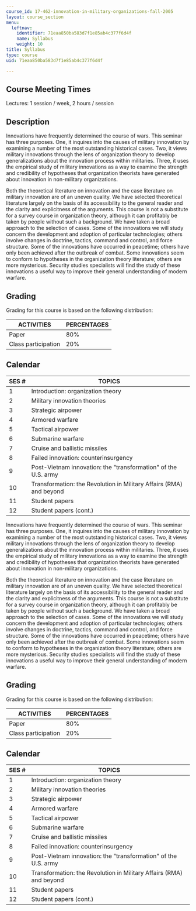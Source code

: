 ```yaml
---
course_id: 17-462-innovation-in-military-organizations-fall-2005
layout: course_section
menu:
  leftnav:
    identifier: 71eaa850ba583d7f1e85ab4c377f6d4f
    name: Syllabus
    weight: 10
title: Syllabus
type: course
uid: 71eaa850ba583d7f1e85ab4c377f6d4f

---
```


Course Meeting Times
--------------------

Lectures: 1 session / week, 2 hours / session

Description
-----------

Innovations have frequently determined the course of wars. This seminar has three purposes. One, it inquires into the causes of military innovation by examining a number of the most outstanding historical cases. Two, it views military innovations through the lens of organization theory to develop generalizations about the innovation process within militaries. Three, it uses the empirical study of military innovations as a way to examine the strength and credibility of hypotheses that organization theorists have generated about innovation in non-military organizations.

Both the theoretical literature on innovation and the case literature on military innovation are of an uneven quality. We have selected theoretical literature largely on the basis of its accessibility to the general reader and the clarity and explicitness of the arguments. This course is not a substitute for a survey course in organization theory, although it can profitably be taken by people without such a background. We have taken a broad approach to the selection of cases. Some of the innovations we will study concern the development and adoption of particular technologies; others involve changes in doctrine, tactics, command and control, and force structure. Some of the innovations have occurred in peacetime; others have only been achieved after the outbreak of combat. Some innovations seem to conform to hypotheses in the organization theory literature; others are more mysterious. Security studies specialists will find the study of these innovations a useful way to improve their general understanding of modern warfare.

Grading
-------

Grading for this course is based on the following distribution:

| ACTIVITIES | PERCENTAGES |
| --- | --- |
| Paper | 80% |
| Class participation | 20% 

Calendar
--------

| SES # | TOPICS |
| --- | --- |
| 1 | Introduction: organization theory |
| 2 | Military innovation theories |
| 3 | Strategic airpower |
| 4 | Armored warfare |
| 5 | Tactical airpower |
| 6 | Submarine warfare |
| 7 | Cruise and ballistic missiles |
| 8 | Failed innovation: counterinsurgency |
| 9 | Post-Vietnam innovation: the "transformation" of the U.S. army |
| 10 | Transformation: the Revolution in Military Affairs (RMA) and beyond |
| 11 | Student papers |
| 12 | Student papers (cont.) 

Innovations have frequently determined the course of wars. This seminar has three purposes. One, it inquires into the causes of military innovation by examining a number of the most outstanding historical cases. Two, it views military innovations through the lens of organization theory to develop generalizations about the innovation process within militaries. Three, it uses the empirical study of military innovations as a way to examine the strength and credibility of hypotheses that organization theorists have generated about innovation in non-military organizations.

Both the theoretical literature on innovation and the case literature on military innovation are of an uneven quality. We have selected theoretical literature largely on the basis of its accessibility to the general reader and the clarity and explicitness of the arguments. This course is not a substitute for a survey course in organization theory, although it can profitably be taken by people without such a background. We have taken a broad approach to the selection of cases. Some of the innovations we will study concern the development and adoption of particular technologies; others involve changes in doctrine, tactics, command and control, and force structure. Some of the innovations have occurred in peacetime; others have only been achieved after the outbreak of combat. Some innovations seem to conform to hypotheses in the organization theory literature; others are more mysterious. Security studies specialists will find the study of these innovations a useful way to improve their general understanding of modern warfare.

Grading
-------

Grading for this course is based on the following distribution:

| ACTIVITIES | PERCENTAGES |
| --- | --- |
| Paper | 80% |
| Class participation | 20% 

Calendar
--------

| SES # | TOPICS |
| --- | --- |
| 1 | Introduction: organization theory |
| 2 | Military innovation theories |
| 3 | Strategic airpower |
| 4 | Armored warfare |
| 5 | Tactical airpower |
| 6 | Submarine warfare |
| 7 | Cruise and ballistic missiles |
| 8 | Failed innovation: counterinsurgency |
| 9 | Post-Vietnam innovation: the "transformation" of the U.S. army |
| 10 | Transformation: the Revolution in Military Affairs (RMA) and beyond |
| 11 | Student papers |
| 12 | Student papers (cont.)